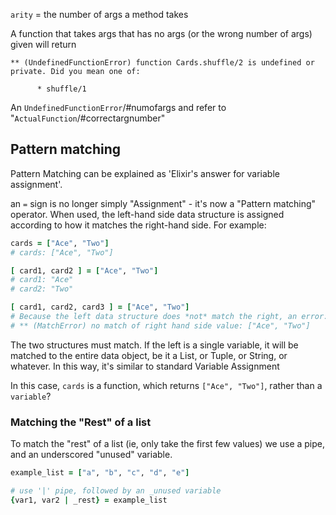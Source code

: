 `arity` = the number of args a method takes

A function that takes args that has no args (or the wrong number of args) given will return

```
** (UndefinedFunctionError) function Cards.shuffle/2 is undefined or private. Did you mean one of:

      * shuffle/1
```

An `UndefinedFunctionError`/#numofargs and refer to "`ActualFunction`/#correctargnumber"

Pattern matching
----------------

Pattern Matching can be explained as 'Elixir's answer for variable assignment'.

an `=` sign is no longer simply "Assignment" - it's now a "Pattern matching" operator. When used, the left-hand side data structure is assigned according to how it matches the right-hand side. For example:

```ruby
cards = ["Ace", "Two"]
# cards: ["Ace", "Two"]

[ card1, card2 ] = ["Ace", "Two"]
# card1: "Ace"
# card2: "Two"

[ card1, card2, card3 ] = ["Ace", "Two"]
# Because the left data structure does *not* match the right, an error:
# ** (MatchError) no match of right hand side value: ["Ace", "Two"]
```

The two structures must match. If the left is a single variable, it will be matched to the entire data object, be it a List, or Tuple, or String, or whatever. In this way, it's similar to standard Variable Assignment

In this case, `cards` is a function, which returns `["Ace", "Two"]`, rather than a `variable`?

### Matching the "Rest" of a list

To match the "rest" of a list (ie, only take the first few values) we use a pipe, and an  underscored "unused" variable.

```ruby
example_list = ["a", "b", "c", "d", "e"]

# use '|' pipe, followed by an _unused variable
{var1, var2 | _rest} = example_list 
```